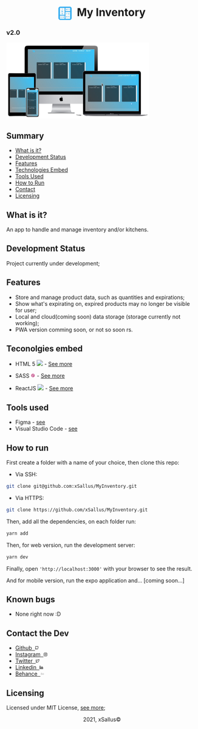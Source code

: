 <h1 align="center"><img src="public/app_icon.svg" height="35" align="center"/>&nbsp;&nbsp;My Inventory</h1>
<h3>v2.0
</h3>
<img src="public/prototyping.old/mockups/mockup_full.png" height="200px" width="375px" alt="Mockup"/>

## Summary

- [What is it?](#what-is-it)
- [Development Status](#development-staus)
- [Features](#what-is-it)
- [Technologies Embed](#tecnologies-embed)
- [Tools Used](#tools-used)
- [How to Run](#how-to-run)
- [Contact](#contact-the-dev)
- [Licensing](#licensing)

## What is it?
An app to handle and manage inventory and/or kitchens.

## Development Status

Project currently under development;

## Features

- Store and manage product data, such as quantities and expirations;
- Show what's expirating on, expired products may no longer be visible for user;
- Local and cloud(coming soon) data storage (storage currently not working);
- PWA version comming soon, or not so soon rs.

## Teconolgies embed

- HTML 5 <img src="https://cdn.iconscout.com/icon/free/png-512/html5-19-722707.png" height="12px"/> - [See more](https://developer.mozilla.org/pt-BR/docs/Web/HTML/HTML5)
>>
- SASS <img src="src/drawable/sass.svg" height="12px"/> - [See more](https://sass-lang.com/)
>>
- ReactJS <img src="https://upload.wikimedia.org/wikipedia/commons/thumb/4/47/React.svg/512px-React.svg.png" height="12px" /> - [See more](https://reactjs.org/)

## Tools used

- Figma - [see](https://www.figma.com/)
- Visual Studio Code - [see](https://code.visualstudio.com/)

## How to run

First create a folder with a name of your choice, then clone this repo:

- Via SSH:
```bash
git clone git@github.com:xSallus/MyInventory.git
```

- Via HTTPS:
```bash
git clone https://github.com/xSallus/MyInventory.git
```

Then, add all the dependencies, on each folder run:

```bash
yarn add
```

Then, for web version, run the development server:

```bash
yarn dev
```

Finally, open ```'http://localhost:3000'``` with your browser to see the result.

And for mobile version, run the expo application and...
[coming soon...]

## Known bugs

- None right now :D

## Contact the Dev

- [Github&nbsp;&nbsp;<img src="src/drawable/github.svg" height="10px">](https://github.com/xSallus)
- [Instagram&nbsp;&nbsp;<img src="src/drawable/instagram.svg" height="10px">](https://instagram.com/xsallus.dev)
- [Twitter&nbsp;&nbsp;<img src="src/drawable/twitter.svg" height="10px">](https://twitter.com/xSallus_dev)
- [Linkedin&nbsp;&nbsp;<img src="src/drawable/linkedin.svg" height="10px">](https://linkedin.com/in/salomao-vasconcelos)
- [Behance&nbsp;&nbsp;<img src="src/drawable/behance.svg" height="10px">](https://behance.com/salomaosouza)

## Licensing
 Licensed under MIT License, [see more](./Licensing.md);

<p align="center">2021, xSallus&copy;</p>
